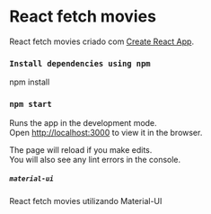 # React fetch movies

React fetch movies criado com [Create React App](https://github.com/facebookincubator/create-react-app).

### `Install dependencies using npm`
npm install

### `npm start`

Runs the app in the development mode.<br />
Open [http://localhost:3000](http://localhost:3000) to view it in the browser.

The page will reload if you make edits.<br />
You will also see any lint errors in the console.

##### `material-ui` 
React fetch movies utilizando Material-UI
